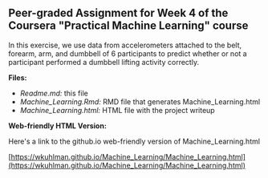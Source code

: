 ## Peer-graded Assignment for Week 4 of the Coursera "Practical Machine Learning" course

In this exercise, we use data from accelerometers attached to the belt, forearm, arm, and dumbbell of 6 participants to predict whether or not a participant performed a dumbbell lifting activity correctly.

**Files:**
- *Readme.md:* this file
- *Machine_Learning.Rmd:* RMD file that generates Machine_Learning.html
- *Machine_Learning.html:* HTML file with the project writeup

**Web-friendly HTML Version:**

Here's a link to the github.io web-friendly version of Machine_Learning.html

[https://wkuhlman.github.io/Machine_Learning/Machine_Learning.html](https://wkuhlman.github.io/Machine_Learning/Machine_Learning.html)
